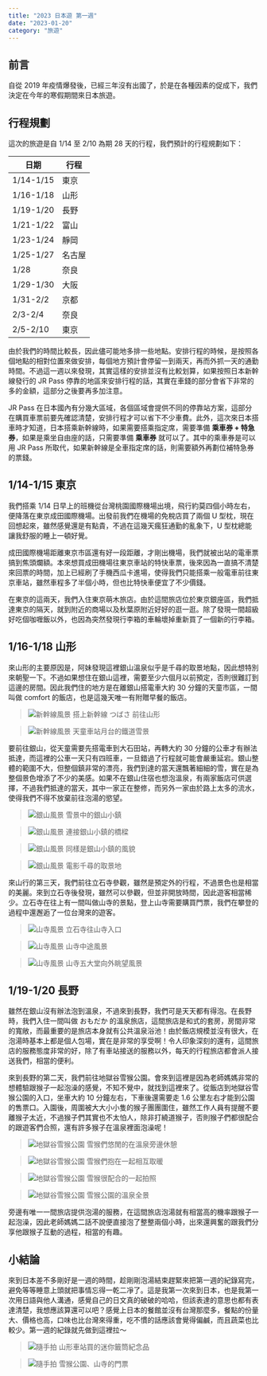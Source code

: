 ```yaml
---
title: "2023 日本遊 第一週"
date: "2023-01-20"
category: "旅遊"
---
```


## 前言
自從 2019 年疫情爆發後，已經三年沒有出國了，於是在各種因素的促成下，我們決定在今年的寒假期間來日本旅遊。

## 行程規劃
這次的旅遊是自 1/14 至 2/10 為期 28 天的行程，我們預計的行程規劃如下：

|    日期    | 行程 |
------------|------
| 1/14-1/15 | 東京 |
| 1/16-1/18 | 山形 |
| 1/19-1/20 | 長野 |
| 1/21-1/22 | 富山 |
| 1/23-1/24 | 靜岡 |
| 1/25-1/27 | 名古屋 |
| 1/28      | 奈良 |
| 1/29-1/30 | 大阪 |
| 1/31-2/2  | 京都 |
| 2/3-2/4   | 奈良 |
| 2/5-2/10  | 東京 |

由於我們的時間比較長，因此儘可能地多排一些地點。安排行程的時候，是按照各個地點的相對位置來做安排，每個地方預計會停留一到兩天，再而外抓一天的通勤時間。不過這一週以來發現，其實這樣的安排並沒有比較划算，如果按照日本新幹線發行的 JR Pass 停靠的地區來安排行程的話，其實在車錢的部分會省下非常的多的金額，這部分之後要再多加注意。

JR Pass 在日本國內有分幾大區域，各個區域會提供不同的停靠站方案，這部分在購買車票前要先確認清楚，安排行程才可以省下不少車費。此外，這次來日本搭車時才知道，日本搭乘新幹線時，如果需要搭乘指定席，需要準備 **乘車券 + 特急券**，如果是乘坐自由座的話，只需要準備 **乘車券** 就可以了。其中的乘車券是可以用 JR Pass 所取代，如果新幹線是全車指定席的話，則需要額外再劃位補特急券的票錢。

## 1/14-1/15 東京
我們搭乘 1/14 日早上的班機從台灣桃園國際機場出境，飛行約莫四個小時左右，便降落在東京成田國際機場。出發前我們在機場的免稅店買了兩個 U 型枕，現在回想起來，雖然感覺還是有點貴，不過在這幾天瘋狂通勤的亂象下，U 型枕總能讓我舒服的睡上一頓好覺。

成田國際機場距離東京市區還有好一段距離，才剛出機場，我們就被出站的電車票搞到焦頭爛額。本來想買成田機場往東京車站的特快車票，後來因為一直搞不清楚來回票的時間，加上已經刷了手機西瓜卡進場，使得我們只能搭乘一般電車前往東京車站，雖然車程多了半個小時，但也比特快車便宜了不少價錢。

在東京的這兩天，我們入住東京萌木旅店。由於這間旅店位於東京銀座區，我們抵達東京的隔天，就到附近的商場以及秋葉原附近好好的逛一逛。除了發現一間超級好吃個咖喱飯以外，也因為突然發現行李箱的車輪壞掉重新買了一個新的行李箱。

## 1/16-1/18 山形
來山形的主要原因是，阿妹發現這裡銀山溫泉似乎是千尋的取景地點，因此想特別來朝聖一下。不過如果想住在銀山這裡，需要至少六個月以前預定，否則很難訂到這邊的房間。因此我們住的地方是在離銀山搭電車大約 30 分鐘的天童市區，一間叫做 comfort 的飯店，也是這幾天唯一有附贈早餐的飯店。

> ![新幹線風景](https://i.imgur.com/zPY6TML.jpg)
> 搭上新幹線 つばさ 前往山形

> ![新幹線風景](https://i.imgur.com/LA3Ri9U.jpg)
> 天童車站月台的鐵道雪景

要前往銀山，從天童需要先搭電車到大石田站，再轉大約 30 分鐘的公車才有辦法抵達，而這裡的公車一天只有四班車，一旦錯過了行程就可能會嚴重延宕。銀山整體的範圍不大，但整個鎮非常的漂亮，我們到達的當天還飄著細細的雪，實在是為整個景色增添了不少的美感。如果不在銀山住宿也想泡溫泉，有兩家飯店可供選擇，不過我們抵達的當天，其中一家正在整修，而另外一家由於路上太多的流水，使得我們不得不放棄前往泡湯的慾望。

> ![銀山風景](https://i.imgur.com/OPf3m3i.jpg)
> 雪景中的銀山小鎮

> ![銀山風景](https://i.imgur.com/uVCrJif.jpg)
> 連接銀山小鎮的橋樑

> ![銀山風景](https://i.imgur.com/fEe85q1.jpg)
> 同樣是銀山小鎮的風貌

> ![銀山風景](https://i.imgur.com/14yUATo.jpg)
> 電影千尋的取景地

來山行的第三天，我們前往立石寺參觀，雖然是預定外的行程，不過景色也是相當的美麗。來到立石寺後發現，雖然可以參觀，但並非開放時間，因此遊客相當稀少。立石寺在往上有一間叫做山寺的景點，登上山寺需要購買門票，我們在攀登的過程中還邂逅了一位台灣來的遊客。

> ![山寺風景](https://i.imgur.com/RGWOb0z.jpg)
> 立石寺往山寺入口

> ![山寺風景](https://i.imgur.com/af8FnBW.jpg)
> 山寺中途風景

> ![山寺風景](https://i.imgur.com/R6q18vq.jpg)
> 山寺五大堂向外眺望風景

## 1/19-1/20 長野
雖然在銀山沒有辦法泡到溫泉，不過來到長野，我們可是天天都有得泡。在長野時，我們入住一間叫做 おもだか 的溫泉旅店，這間旅店是和式的套房，房間非常的寬敞，而最重要的是旅店本身就有公共溫泉浴池！由於飯店規模並沒有很大，在泡湯時基本上都是個人包場，實在是非常的享受啊！令人印象深刻的還有，這間旅店的服務態度非常的好，除了有車站接送的服務以外，每天的行程旅店都會派人接送我們，相當的便利。

來到長野的第二天，我們前往地獄谷雪猴公園。會來到這裡是因為老師媽媽非常的想體驗跟猴子一起泡澡的感覺，不知不覺中，就找到這裡來了。從飯店到地獄谷雪猴公園的入口，坐車大約 10 分鐘左右，下車後還需要走 1.6 公里左右才能到公園的售票口。入園後，周圍被大大小小隻的猴子團團圍住，雖然工作人員有提醒不要離猴子太近，不過猴子們其實也不太怕人，除非打繞道猴子，否則猴子們都很配合的跟遊客們合照，還有許多猴子在溫泉裡面泡澡呢！

> ![地獄谷雪猴公園](https://i.imgur.com/ipj5EpL.jpg)
> 雪猴們悠閒的在溫泉旁邊休憩

> ![地獄谷雪猴公園](https://i.imgur.com/PNX2ewG.jpg)
> 雪猴們抱在一起相互取暖

> ![地獄谷雪猴公園](https://i.imgur.com/qWIRlni.jpg)
> 雪猴很配合的一起拍照

> ![地獄谷雪猴公園](https://i.imgur.com/fIclZtQ.jpg)
> 雪猴公園的溫泉全景


旁邊有唯一一間旅店提供泡湯的服務，在這間旅店泡湯就有相當高的機率跟猴子一起泡澡，因此老師媽媽二話不說便直接泡了整整兩個小時，出來還興奮的跟我們分享他跟猴子互動的過程，相當的有趣。

## 小結論
來到日本差不多剛好是一週的時間，趁剛剛泡湯結束趕緊來把第一週的紀錄寫完，避免等等睡意上頭就把事情忘得一乾二凈了。這是我第一次來到日本，也是我第一次用日語與他人溝通，感覺自己的日文真的破破的哈哈，但該表達的意思也都有表達清楚，我想應該算還可以吧？感覺上日本的餐館並沒有台灣那麼多，餐點的份量大、價格也高，口味也比台灣來得重，吃不慣的話應該會覺得偏鹹，而且蔬菜也比較少。第一週的紀錄就先做到這裡拉～

> ![隨手拍](https://i.imgur.com/crwvu3W.jpg)
> 山形車站買的迷你籤筒紀念品

> ![隨手拍](https://i.imgur.com/E8O3chY.jpg)
> 雪猴公園、山寺的門票
